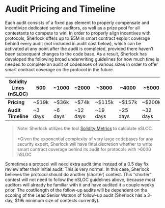 # Audit Pricing and Timeline

Each audit consists of a fixed pay element to properly compensate and incentivize dedicated senior auditors, as well as a prize pool for all contestants to compete to win. In order to properly align incentives with protocols, Sherlock offers up to $5M in smart contract exploit coverage behind every audit (not included in audit cost below), which can be activated at any point after the audit is completed, provided there haven’t been subsequent changes to the code base. As a result, Sherlock has developed the following broad underwriting guidelines for how much time is needed to complete an audit of codebases of various sizes in order to offer smart contract coverage on the protocol in the future.

| **Solidity Lines (nSLOC)** | 500      | \~1000   | \~2000    | \~3000    | \~4000    | \~5000    | \~6000    | \~7000    | \~8000    |
| -------------------------- | -------- | -------- | --------- | --------- | --------- | --------- | --------- | --------- | --------- |
| **Pricing**                | \~$19k   | \~$36k   | \~$74k    | \~$115k   | \~$157k   | \~$200k   | \~$244k   | \~$289k   | \~$334k   |
| **Audit Timeline**         | \~3 days | \~6 days | \~12 days | \~19 days | \~25 days | \~32 days | \~39 days | \~46 days | \~53 days |

> Note: Sherlock utilizes the tool [Solidity Metrics](https://github.com/ConsenSys/solidity-metrics) to calculate nSLOC.\
> \
> \*Given the exponential complexity of very large codebases for any security expert, Sherlock will have final discretion whether to write smart contract coverage behind its audit for protocols with >6000 nSLOC

Sometimes a protocol will need extra audit time instead of a 0.5 day fix review after their initial audit. This is very normal. In this case, Sherlock believes the protocol should do another (shorter) contest. This "shorter" contest will not need to follow the nSLOC guidelines above, because most auditors will already be familiar with it and have audited it a couple weeks prior. The cost/length of the follow-up audits will be dependent on the scoping of the Lead Senior Watson of follow-up audit (Sherlock has a 3-day, $19k minimum size of contests currently).&#x20;
